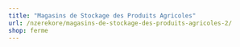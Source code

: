 ```yaml
---
title: "Magasins de Stockage des Produits Agricoles"
url: /nzerekore/magasins-de-stockage-des-produits-agricoles-2/
shop: ferme
---
```

